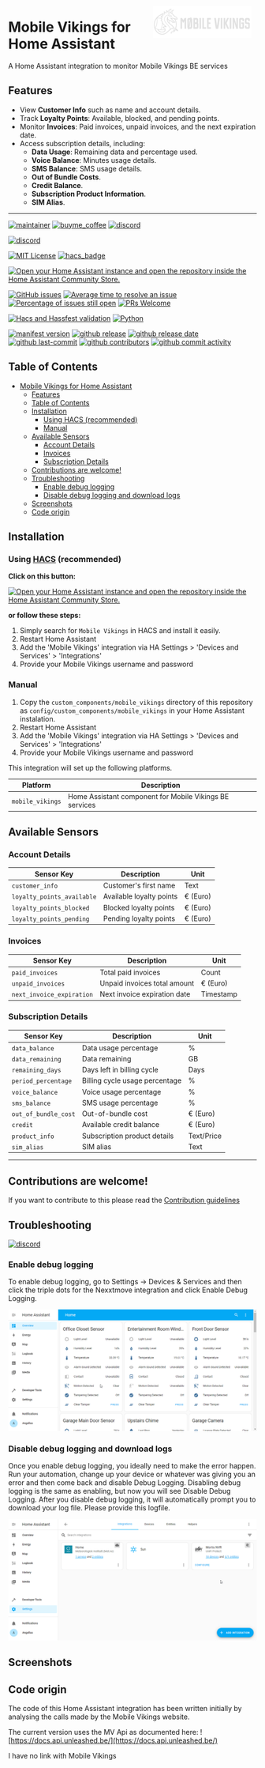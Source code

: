 <img src="https://github.com/geertmeersman/mobile_vikings/raw/main/images/brand/dark_logo.png"
     alt="Mobile Vikings"
     align="right"
     style="width: 200px;margin-right: 10px;" />

# Mobile Vikings for Home Assistant

A Home Assistant integration to monitor Mobile Vikings BE services

## Features

- View **Customer Info** such as name and account details.
- Track **Loyalty Points**: Available, blocked, and pending points.
- Monitor **Invoices**: Paid invoices, unpaid invoices, and the next expiration date.
- Access subscription details, including:
  - **Data Usage**: Remaining data and percentage used.
  - **Voice Balance**: Minutes usage details.
  - **SMS Balance**: SMS usage details.
  - **Out of Bundle Costs**.
  - **Credit Balance**.
  - **Subscription Product Information**.
  - **SIM Alias**.

---

<!-- [START BADGES] -->
<!-- Please keep comment here to allow auto update -->

[![maintainer](https://img.shields.io/badge/maintainer-Geert%20Meersman-green?style=for-the-badge&logo=github)](https://github.com/geertmeersman)
[![buyme_coffee](https://img.shields.io/badge/Buy%20me%20an%20Omer-donate-yellow?style=for-the-badge&logo=buymeacoffee)](https://www.buymeacoffee.com/geertmeersman)
[![discord](https://img.shields.io/discord/1094198226493636638?style=for-the-badge&logo=discord)](https://discord.gg/9w6UAsutdJ)

[![discord](http://invidget.switchblade.xyz/9w6UAsutdJ)](https://discord.gg/9w6UAsutdJ)

[![MIT License](https://img.shields.io/github/license/geertmeersman/mobile_vikings?style=flat-square)](https://github.com/geertmeersman/mobile_vikings/blob/master/LICENSE)
[![hacs_badge](https://img.shields.io/badge/HACS-Default-41BDF5.svg?style=flat-square)](https://github.com/hacs/integration)

[![Open your Home Assistant instance and open the repository inside the Home Assistant Community Store.](https://my.home-assistant.io/badges/hacs_repository.svg?style=flat-square)](https://my.home-assistant.io/redirect/hacs_repository/?owner=geertmeersman&repository=mobile_vikings&category=integration)

[![GitHub issues](https://img.shields.io/github/issues/geertmeersman/mobile_vikings)](https://github.com/geertmeersman/mobile_vikings/issues)
[![Average time to resolve an issue](http://isitmaintained.com/badge/resolution/geertmeersman/mobile_vikings.svg)](http://isitmaintained.com/project/geertmeersman/mobile_vikings)
[![Percentage of issues still open](http://isitmaintained.com/badge/open/geertmeersman/mobile_vikings.svg)](http://isitmaintained.com/project/geertmeersman/mobile_vikings)
[![PRs Welcome](https://img.shields.io/badge/PRs-Welcome-brightgreen.svg)](https://github.com/geertmeersman/mobile_vikings/pulls)

[![Hacs and Hassfest validation](https://github.com/geertmeersman/mobile_vikings/actions/workflows/validate.yml/badge.svg)](https://github.com/geertmeersman/mobile_vikings/actions/workflows/validate.yml)
[![Python](https://img.shields.io/badge/Python-FFD43B?logo=python)](https://github.com/geertmeersman/mobile_vikings/search?l=python)

[![manifest version](https://img.shields.io/github/manifest-json/v/geertmeersman/mobile_vikings/master?filename=custom_components%2Fmobile_vikings%2Fmanifest.json)](https://github.com/geertmeersman/mobile_vikings)
[![github release](https://img.shields.io/github/v/release/geertmeersman/mobile_vikings?logo=github)](https://github.com/geertmeersman/mobile_vikings/releases)
[![github release date](https://img.shields.io/github/release-date/geertmeersman/mobile_vikings)](https://github.com/geertmeersman/mobile_vikings/releases)
[![github last-commit](https://img.shields.io/github/last-commit/geertmeersman/mobile_vikings)](https://github.com/geertmeersman/mobile_vikings/commits)
[![github contributors](https://img.shields.io/github/contributors/geertmeersman/mobile_vikings)](https://github.com/geertmeersman/mobile_vikings/graphs/contributors)
[![github commit activity](https://img.shields.io/github/commit-activity/y/geertmeersman/mobile_vikings?logo=github)](https://github.com/geertmeersman/mobile_vikings/commits/main)

<!-- [END BADGES] -->

## Table of Contents

- [Mobile Vikings for Home Assistant](#mobile-vikings-for-home-assistant)
  - [Features](#features)
  - [Table of Contents](#table-of-contents)
  - [Installation](#installation)
    - [Using HACS (recommended)](#using-hacs-recommended)
    - [Manual](#manual)
  - [Available Sensors](#available-sensors)
    - [Account Details](#account-details)
    - [Invoices](#invoices)
    - [Subscription Details](#subscription-details)
  - [Contributions are welcome!](#contributions-are-welcome)
  - [Troubleshooting](#troubleshooting)
    - [Enable debug logging](#enable-debug-logging)
    - [Disable debug logging and download logs](#disable-debug-logging-and-download-logs)
  - [Screenshots](#screenshots)
  - [Code origin](#code-origin)

## Installation

### Using [HACS](https://hacs.xyz/) (recommended)

**Click on this button:**

[![Open your Home Assistant instance and open the repository inside the Home Assistant Community Store.](https://my.home-assistant.io/badges/hacs_repository.svg?style=flat-square)](https://my.home-assistant.io/redirect/hacs_repository/?owner=geertmeersman&repository=mobile_vikings&category=integration)

**or follow these steps:**

1. Simply search for `Mobile Vikings` in HACS and install it easily.
2. Restart Home Assistant
3. Add the 'Mobile Vikings' integration via HA Settings > 'Devices and Services' > 'Integrations'
4. Provide your Mobile Vikings username and password

### Manual

1. Copy the `custom_components/mobile_vikings` directory of this repository as `config/custom_components/mobile_vikings` in your Home Assistant instalation.
2. Restart Home Assistant
3. Add the 'Mobile Vikings' integration via HA Settings > 'Devices and Services' > 'Integrations'
4. Provide your Mobile Vikings username and password

This integration will set up the following platforms.

| Platform         | Description                                             |
| ---------------- | ------------------------------------------------------- |
| `mobile_vikings` | Home Assistant component for Mobile Vikings BE services |

## Available Sensors

### Account Details

| Sensor Key                 | Description              | Unit     |
| -------------------------- | ------------------------ | -------- |
| `customer_info`            | Customer's first name    | Text     |
| `loyalty_points_available` | Available loyalty points | € (Euro) |
| `loyalty_points_blocked`   | Blocked loyalty points   | € (Euro) |
| `loyalty_points_pending`   | Pending loyalty points   | € (Euro) |

### Invoices

| Sensor Key                | Description                  | Unit      |
| ------------------------- | ---------------------------- | --------- |
| `paid_invoices`           | Total paid invoices          | Count     |
| `unpaid_invoices`         | Unpaid invoices total amount | € (Euro)  |
| `next_invoice_expiration` | Next invoice expiration date | Timestamp |

### Subscription Details

| Sensor Key           | Description                    | Unit       |
| -------------------- | ------------------------------ | ---------- |
| `data_balance`       | Data usage percentage          | %          |
| `data_remaining`     | Data remaining                 | GB         |
| `remaining_days`     | Days left in billing cycle     | Days       |
| `period_percentage`  | Billing cycle usage percentage | %          |
| `voice_balance`      | Voice usage percentage         | %          |
| `sms_balance`        | SMS usage percentage           | %          |
| `out_of_bundle_cost` | Out-of-bundle cost             | € (Euro)   |
| `credit`             | Available credit balance       | € (Euro)   |
| `product_info`       | Subscription product details   | Text/Price |
| `sim_alias`          | SIM alias                      | Text       |

---

## Contributions are welcome!

If you want to contribute to this please read the [Contribution guidelines](CONTRIBUTING.md)

## Troubleshooting

[![discord](http://invidget.switchblade.xyz/9w6UAsutdJ)](https://discord.gg/9w6UAsutdJ)

### Enable debug logging

To enable debug logging, go to Settings -> Devices & Services and then click the triple dots for the Nexxtmove integration and click Enable Debug Logging.

![enable-debug-logging](https://raw.githubusercontent.com/geertmeersman/mobile_vikings/main/images/screenshots/enable-debug-logging.gif)

### Disable debug logging and download logs

Once you enable debug logging, you ideally need to make the error happen. Run your automation, change up your device or whatever was giving you an error and then come back and disable Debug Logging. Disabling debug logging is the same as enabling, but now you will see Disable Debug Logging. After you disable debug logging, it will automatically prompt you to download your log file. Please provide this logfile.

![disable-debug-logging](https://raw.githubusercontent.com/geertmeersman/mobile_vikings/main/images/screenshots/disable-debug-logging.gif)

## Screenshots

## Code origin

The code of this Home Assistant integration has been written initially by analysing the calls made by the Mobile Vikings website. 

The current version uses the MV Api as documented here: ![https://docs.api.unleashed.be/](https://docs.api.unleashed.be/)

I have no link with Mobile Vikings

